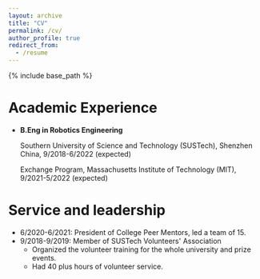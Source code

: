 ```yaml
---
layout: archive
title: "CV"
permalink: /cv/
author_profile: true
redirect_from:
  - /resume
---
```


{% include base_path %}

Academic Experience
======
* **B.Eng in Robotics Engineering**
  
  Southern University of Science and Technology (SUSTech), Shenzhen China, 9/2018-6/2022 (expected)
  
  Exchange Program, Massachusetts Institute of Technology (MIT), 9/2021-5/2022 (expected)
  
Service and leadership
======
* 6/2020-6/2021: President of College Peer Mentors, led a team of 15.
* 9/2018-9/2019: Member of SUSTech Volunteers' Association
  * Organized the volunteer training for the whole university and prize events.
  * Had 40 plus hours of volunteer service.
